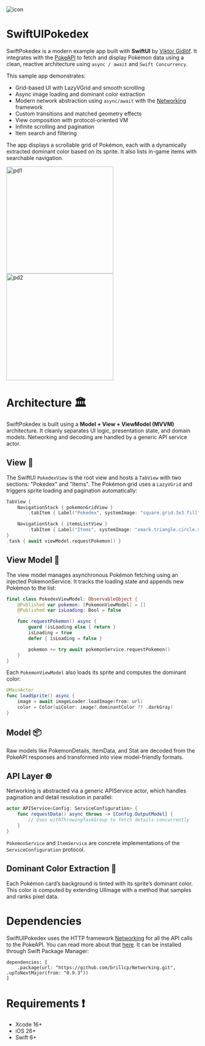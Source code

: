![icon](https://user-images.githubusercontent.com/15960525/117062071-47808e00-ad23-11eb-83df-95d8efadac58.png)

# SwiftUIPokedex

SwiftPokedex is a modern example app built with **SwiftUI** by [Viktor Gidlöf](https://viktorgidlof.com).
It integrates with the [PokeAPI](https://pokeapi.co) to fetch and display Pokémon data using a clean, reactive architecture using `async / await` and `Swift Concurrency`.

This sample app demonstrates:

- Grid-based UI with LazyVGrid and smooth scrolling
- Async image loading and dominant color extraction
- Modern network abstraction using `async/await` with the [Networking](https://github.com/brillcp/Networking) framework
- Custom transitions and matched geometry effects
- View composition with protocol-oriented VM
- Infinite scrolling and pagination
- Item search and filtering

The app displays a scrollable grid of Pokémon, each with a dynamically extracted dominant color based on its sprite. It also lists in-game items with searchable navigation.

<img width="280" alt="pd1" src="https://github.com/user-attachments/assets/49340bb1-e3a6-4373-8f01-0b359ce3506b" />
<img width="280" alt="pd2" src="https://github.com/user-attachments/assets/79044b0b-516d-455f-a989-c6fd6a7eb8ac" />

# Architecture 🏛

SwiftPokedex is built using a **Model + View + ViewModel (MVVM)** architecture. It cleanly separates UI logic, presentation state, and domain models. Networking and decoding are handled by a generic API service actor.

## View 📱

The SwiftUI `PokedexView` is the root view and hosts a `TabView` with two sections: "Pokedex" and "Items". The Pokémon grid uses a `LazyVGrid` and triggers sprite loading and pagination automatically:

```swift
TabView {
    NavigationStack { pokemonGridView }
        .tabItem { Label("Pokedex", systemImage: "square.grid.3x3.fill") }

    NavigationStack { itemsListView }
        .tabItem { Label("Items", systemImage: "xmark.triangle.circle.square.fill") }
}
.task { await viewModel.requestPokemon() }
```

## View Model 🧾

The view model manages asynchronous Pokémon fetching using an injected PokemonService. It tracks the loading state and appends new Pokémon to the list:
```swift
final class PokedexViewModel: ObservableObject {
    @Published var pokemon: [PokemonViewModel] = []
    @Published var isLoading: Bool = false

    func requestPokemon() async {
        guard !isLoading else { return }
        isLoading = true
        defer { isLoading = false }

        pokemon += try await pokemonService.requestPokemon()
    }
}
```

Each `PokemonViewModel` also loads its sprite and computes the dominant color:
```swift
@MainActor
func loadSprite() async {
    image = await imageLoader.loadImage(from: url)
    color = Color(uiColor: image?.dominantColor ?? .darkGray)
}
```


## Model 📦

Raw models like PokemonDetails, ItemData, and Stat are decoded from the PokeAPI responses and transformed into view model-friendly formats.

## API Layer 🌐

Networking is abstracted via a generic APIService actor, which handles pagination and detail resolution in parallel:
```swift
actor APIService<Config: ServiceConfiguration> {
    func requestData() async throws -> [Config.OutputModel] {
        // Uses withThrowingTaskGroup to fetch details concurrently
    }
}
```

`PokemonService` and `ItemService` are concrete implementations of the `ServiceConfiguration` protocol.

## Dominant Color Extraction 🎨

Each Pokémon card’s background is tinted with its sprite’s dominant color. This color is computed by extending UIImage with a method that samples and ranks pixel data.

# Dependencies 
SwiftUIPokedex uses the HTTP framework [Networking](https://github.com/brillcp/Networking) for all the API calls to the PokeAPI. You can read more about that [here](https://github.com/brillcp/Networking#readme). It can be installed through Swift Package Manager:
```
dependencies: [
    .package(url: "https://github.com/brillcp/Networking.git", .upToNextMajor(from: "0.9.3"))
]
```

# Requirements ❗️
- Xcode 16+
- iOS 26+
- Swift 6+

